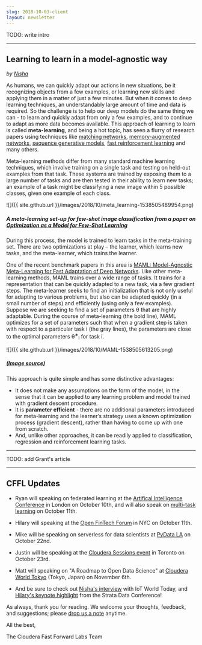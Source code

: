 ```yaml
---
slug: 2018-10-03-client
layout: newsletter
---
```


TODO: write intro

---

## Learning to learn in a model-agnostic way

_by [Nisha](https://twitter.com/NishaMuktewar)_

As humans, we can quickly adapt our actions in new situations, be it recognizing objects from a few examples, or learning new skills and
applying them in a matter of just a few minutes. But when it comes to deep learning techniques, an 
understandably large amount of time and data is required. So the challenge is to help our deep models do the same thing we can - to learn and quickly 
adapt from only a few examples, and to continue to adapt as more data becomes available. This approach of learning to learn is 
called **meta-learning**, and being a hot topic, has seen a flurry of research papers using techniques like 
[matching networks](https://arxiv.org/abs/1606.04080), [memory-augmented networks](https://arxiv.org/abs/1605.06065), 
[sequence generative models](https://arxiv.org/abs/1603.05106), [fast reinforcement learning](https://arxiv.org/abs/1611.05763)
and many others. 

Meta-learning methods differ from many standard machine learning techniques, which involve training on a 
single task and testing on held-out examples from that task. These systems are trained by exposing them to a large number of 
tasks and are then tested in their ability to learn new tasks; an example of a task might be classifying a new image within 5 
possible classes, given one example of each class.

![]({{ site.github.url }}/images/2018/10/meta_learning-1538505489954.png)
##### A meta-learning set-up for few-shot image classification from a paper on [Optimization as a Model for Few-Shot Learning](https://openreview.net/forum?id=rJY0-Kcll)

During this process, the model is trained to learn tasks in the meta-training set. There are two optimizations at play – the 
learner, which learns new tasks, and the meta-learner, which trains the learner. 

One of the recent benchmark papers in this area is [MAML: Model-Agnostic Meta-Learning for Fast Adaptation of Deep Networks](https://arxiv.org/abs/1703.03400). 
Like other meta-learning methods, MAML trains over a wide range of tasks. It trains for a representation that can be quickly 
adapted to a new task, via a few gradient steps. The meta-learner seeks to find an initialization that is not only useful for 
adapting to various problems, but also can be adapted quickly (in a small number of steps) and efficiently (using only a few 
examples). Suppose we are seeking to find a set of parameters θ that are highly adaptable. During the course of meta-learning (the bold line), MAML optimizes for a set of parameters such that when a gradient step is taken with respect to a particular task i (the gray lines), the parameters are close to the optimal parameters θ<sup>∗</sup><sub>i</sub> for task i.

![]({{ site.github.url }}/images/2018/10/MAML-1538505613205.png)
##### [(Image source)](https://arxiv.org/pdf/1703.03400.pdf)

This approach is quite simple and has some distinctive advantages:   
- It does not make any assumptions on the form of the model, in the sense that it can be applied to any learning problem and 
model trained with gradient descent procedure.
- It is **parameter efficient** - there are no additional parameters introduced for meta-learning and the learner’s strategy uses a known optimization process (gradient descent), rather than having to come up with one from scratch.
- And, unlike other approaches, it can be readily applied to classification, regression  and reinforcement learning tasks.

---

TODO: add Grant's article

---

## CFFL Updates

* Ryan will speaking on federated learning at the [Artifical Intelligence Conference](https://conferences.oreilly.com/artificial-intelligence/ai-eu/public/schedule/detail/70309) in London on October 10th, and will also speak on [multi-task learning](https://conferences.oreilly.com/artificial-intelligence/ai-eu/public/schedule/detail/70266) on October 11th.

* Hilary will speaking at the [Open FinTech Forum](https://events.linuxfoundation.org/events/open-fintech-forum-2018/) in NYC on October 11th.

* Mike will be speaking on serverless for data scientists at [PyData LA](https://pydata.org/la2018/) on October 22nd.

* Justin will be speaking at the [Cloudera Sessions event](https://www.cloudera.com/more/events/sessions/toronto.html) in Toronto on October 23rd.

* Matt will speaking on "A Roadmap to Open Data Science" at [Cloudera World Tokyo](http://clouderaworldtokyo.com/2018/sE-04.html) (Tokyo, Japan) on November 6th.

* And be sure to check out [Nisha's interview](https://www.iotworldtoday.com/2018/08/24/a-vital-data-scientist-skill-teaching-others-how-to-fish/) with IoT World Today, and [Hilary's keynote highlight](https://www.oreilly.com/ideas/practical-ml-today-and-tomorrow) from the Strata Data Conference!

As always, thank you for reading. We welcome your thoughts, feedback, and suggestions; please [drop us a note](mailto:cffl@cloudera.com) anytime.

All the best,

The Cloudera Fast Forward Labs Team

